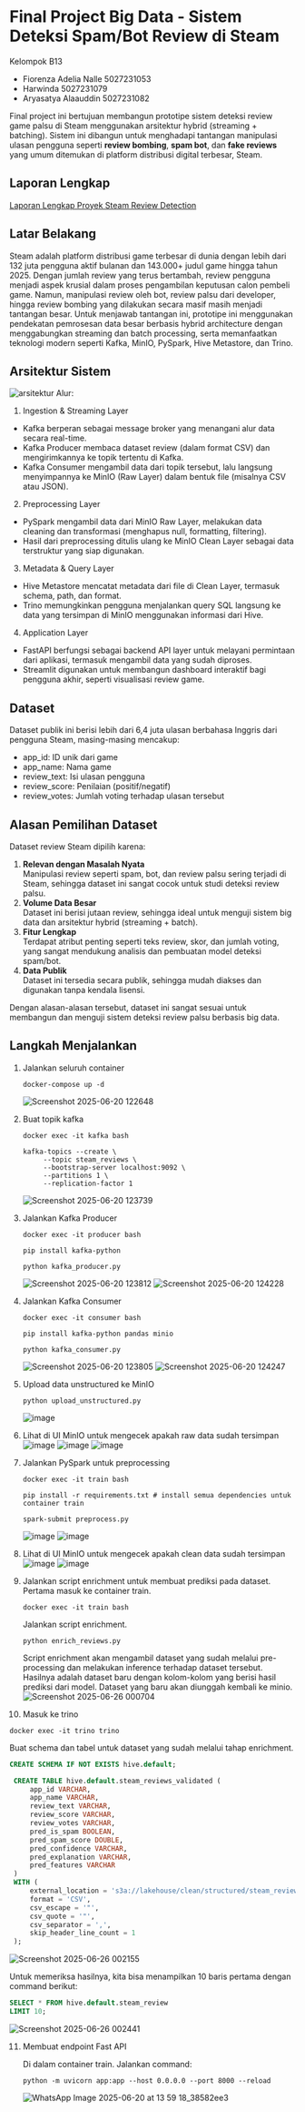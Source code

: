 #  Final Project Big Data - Sistem Deteksi Spam/Bot Review di Steam

Kelompok B13
- Fiorenza Adelia Nalle 5027231053
- Harwinda 5027231079
- Aryasatya Alaauddin 5027231082

Final project ini bertujuan membangun prototipe sistem deteksi review game palsu di Steam menggunakan arsitektur hybrid (streaming + batching). 
Sistem ini dibangun untuk menghadapi tantangan manipulasi ulasan pengguna seperti **review bombing**, **spam bot**, dan **fake reviews** yang umum ditemukan di platform distribusi digital terbesar, Steam.

## Laporan Lengkap
[Laporan Lengkap Proyek Steam Review Detection](https://docs.google.com/document/d/1cxuOzms_iEBbs4OWGHUQYS4syrmBDehZl9OaO72FQg8/edit?usp=sharing)

## Latar Belakang
Steam adalah platform distribusi game terbesar di dunia dengan lebih dari 132 juta pengguna aktif bulanan dan 143.000+ judul game hingga tahun 2025. Dengan jumlah review yang terus bertambah, review pengguna menjadi aspek krusial dalam proses pengambilan keputusan calon pembeli game. Namun, manipulasi review oleh bot, review palsu dari developer, hingga review bombing yang dilakukan secara masif masih menjadi tantangan besar.
Untuk menjawab tantangan ini, prototipe ini menggunakan pendekatan pemrosesan data besar berbasis hybrid architecture dengan menggabungkan streaming dan batch processing, serta memanfaatkan teknologi modern seperti Kafka, MinIO, PySpark, Hive Metastore, dan Trino.

## Arsitektur Sistem
![arsitektur](https://github.com/user-attachments/assets/6e0aa796-7cd4-433c-9914-aeca8ebbe616)
Alur:
1. Ingestion & Streaming Layer
  - Kafka berperan sebagai message broker yang menangani alur data secara real-time.
  - Kafka Producer membaca dataset review (dalam format CSV) dan mengirimkannya ke topik tertentu di Kafka.
  - Kafka Consumer mengambil data dari topik tersebut, lalu langsung menyimpannya ke MinIO (Raw Layer) dalam bentuk file (misalnya CSV atau JSON).
2. Preprocessing Layer
  - PySpark mengambil data dari MinIO Raw Layer, melakukan data cleaning dan transformasi (menghapus null, formatting, filtering).
  - Hasil dari preprocessing ditulis ulang ke MinIO Clean Layer sebagai data terstruktur yang siap digunakan.
3. Metadata & Query Layer
  - Hive Metastore mencatat metadata dari file di Clean Layer, termasuk schema, path, dan format.
  - Trino memungkinkan pengguna menjalankan query SQL langsung ke data yang tersimpan di MinIO menggunakan informasi dari Hive.
4. Application Layer
  - FastAPI berfungsi sebagai backend API layer untuk melayani permintaan dari aplikasi, termasuk mengambil data yang sudah diproses.
  - Streamlit digunakan untuk membangun dashboard interaktif bagi pengguna akhir, seperti visualisasi review game.

## Dataset
Dataset publik ini berisi lebih dari 6,4 juta ulasan berbahasa Inggris dari pengguna Steam, masing-masing mencakup:
- app_id: ID unik dari game
- app_name: Nama game
- review_text: Isi ulasan pengguna
- review_score: Penilaian (positif/negatif)
- review_votes: Jumlah voting terhadap ulasan tersebut

## Alasan Pemilihan Dataset
Dataset review Steam dipilih karena:

1. **Relevan dengan Masalah Nyata**  
   Manipulasi review seperti spam, bot, dan review palsu sering terjadi di Steam, sehingga dataset ini sangat cocok untuk studi deteksi review palsu.
2. **Volume Data Besar**  
   Dataset ini berisi jutaan review, sehingga ideal untuk menguji sistem big data dan arsitektur hybrid (streaming + batch).
3. **Fitur Lengkap**  
   Terdapat atribut penting seperti teks review, skor, dan jumlah voting, yang sangat mendukung analisis dan pembuatan model deteksi spam/bot.
4. **Data Publik**  
   Dataset ini tersedia secara publik, sehingga mudah diakses dan digunakan tanpa kendala lisensi.

Dengan alasan-alasan tersebut, dataset ini sangat sesuai untuk membangun dan menguji sistem deteksi review palsu berbasis big data.

## Langkah Menjalankan
1. Jalankan seluruh container
   ```
   docker-compose up -d
   ```
   ![Screenshot 2025-06-20 122648](https://github.com/user-attachments/assets/dded2e4c-f8de-4d93-9f2b-f2e39f9d12af)
2. Buat topik kafka
   ```
   docker exec -it kafka bash

   kafka-topics --create \
        --topic steam_reviews \
        --bootstrap-server localhost:9092 \
        --partitions 1 \
        --replication-factor 1
   ```
   ![Screenshot 2025-06-20 123739](https://github.com/user-attachments/assets/4bd078f6-1b4b-4de6-97d7-681454b69925)
3. Jalankan Kafka Producer
   ```
   docker exec -it producer bash

   pip install kafka-python
  
   python kafka_producer.py
   ```
   ![Screenshot 2025-06-20 123812](https://github.com/user-attachments/assets/14ca9fd0-dd4e-445d-ad9a-623cf567ed0e)
   ![Screenshot 2025-06-20 124228](https://github.com/user-attachments/assets/260b9ed5-3e44-44c8-9822-8b8be32b7f85)
3. Jalankan Kafka Consumer
   ```
   docker exec -it consumer bash

   pip install kafka-python pandas minio
  
   python kafka_consumer.py
   ```
   ![Screenshot 2025-06-20 123805](https://github.com/user-attachments/assets/65d5bac5-439d-4c83-ae58-f44650b8c87e)
   ![Screenshot 2025-06-20 124247](https://github.com/user-attachments/assets/a2f938ec-61a3-4609-8782-1a13cbdb3f7b)
4. Upload data unstructured ke MinIO
   ```
   python upload_unstructured.py
   ```
   ![image](https://github.com/user-attachments/assets/9b6d4da1-96d2-4fe8-b048-11880ca98163)
5. Lihat di UI MinIO untuk mengecek apakah raw data sudah tersimpan
   ![image](https://github.com/user-attachments/assets/f6359d97-8188-4bf9-89e7-678185ba256b)
   ![image](https://github.com/user-attachments/assets/972350ea-f25e-462d-9f66-3641905006dd)
   ![image](https://github.com/user-attachments/assets/b642e89d-9c27-4323-b706-882207e1381a)
6. Jalankan PySpark untuk preprocessing
   ```
   docker exec -it train bash

   pip install -r requirements.txt # install semua dependencies untuk container train
  
   spark-submit preprocess.py
   ```
   ![image](https://github.com/user-attachments/assets/81e0fb24-198a-49eb-8187-4b21d0eb4915)
   ![image](https://github.com/user-attachments/assets/b0ca0183-4865-4890-aaf4-c9fc4a481bf6)
7. Lihat di UI MinIO untuk mengecek apakah clean data sudah tersimpan
   ![image](https://github.com/user-attachments/assets/3c57061b-95f9-4c9a-b27a-95aa90efc7a6)
   ![image](https://github.com/user-attachments/assets/74b246a6-1093-40e6-a01e-7d61ebec58d5)
8. Jalankan script enrichment untuk membuat prediksi pada dataset.
   Pertama masuk ke container train.
   ```
   docker exec -it train bash
   ```
   Jalankan script enrichment.
   ```
   python enrich_reviews.py
   ```
   Script enrichment akan mengambil dataset yang sudah melalui pre-processing dan melakukan inference terhadap dataset tersebut. Hasilnya adalah dataset baru dengan kolom-kolom yang berisi hasil prediksi dari model. Dataset yang baru akan diunggah kembali ke minio.
   ![Screenshot 2025-06-26 000704](https://github.com/user-attachments/assets/57635e9d-8b0e-4df6-a14a-6c2da2f6a999)

10. Masuk ke trino
   ```
   docker exec -it trino trino
   ```
   Buat schema dan tabel untuk dataset yang sudah melalui tahap enrichment.

   ```sql
   CREATE SCHEMA IF NOT EXISTS hive.default;

    CREATE TABLE hive.default.steam_reviews_validated (
        app_id VARCHAR,
        app_name VARCHAR,
        review_text VARCHAR,
        review_score VARCHAR,
        review_votes VARCHAR,
        pred_is_spam BOOLEAN,
        pred_spam_score DOUBLE,
        pred_confidence VARCHAR,
        pred_explanation VARCHAR,
        pred_features VARCHAR
    )
    WITH (
        external_location = 's3a://lakehouse/clean/structured/steam_reviews_validated.csv',
        format = 'CSV',
        csv_escape = '"',
        csv_quote = '"',
        csv_separator = ',',
        skip_header_line_count = 1
    );
   ```
   ![Screenshot 2025-06-26 002155](https://github.com/user-attachments/assets/906b87db-6757-4830-add7-8d2df3ab1857)

   Untuk memeriksa hasilnya, kita bisa menampilkan 10 baris pertama dengan command berikut:
   ```sql
   SELECT * FROM hive.default.steam_review
   LIMIT 10;
   ```
   ![Screenshot 2025-06-26 002441](https://github.com/user-attachments/assets/ef2bc99e-b1cb-4599-abbd-de4d3bdb2bf1)


11. Membuat endpoint Fast API

    Di dalam container train. Jalankan command:
    ```
    python -m uvicorn app:app --host 0.0.0.0 --port 8000 --reload
    ```
    ![WhatsApp Image 2025-06-20 at 13 59 18_38582ee3](https://github.com/user-attachments/assets/7ec3c996-cf24-4c48-9a26-1363ba843ab5)
